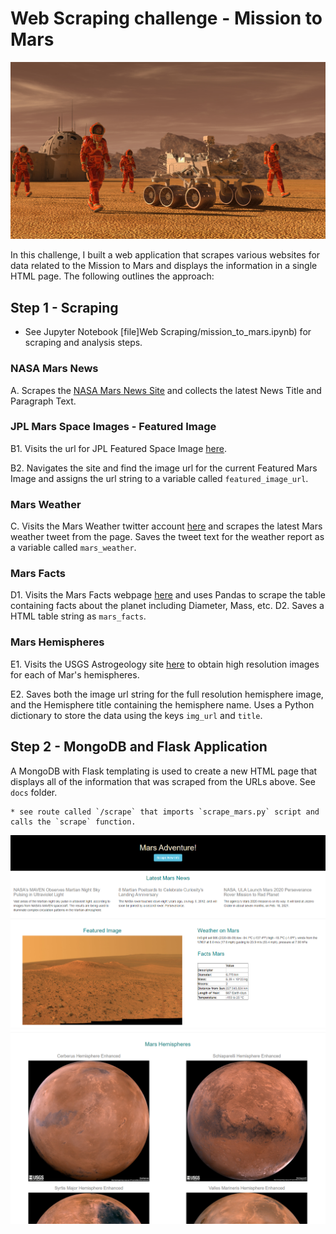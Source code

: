 # Web Scraping challenge - Mission to Mars

![mission_to_mars](Images/mission_to_mars.png)

In this challenge, I built a web application that scrapes various websites for data related to the Mission to Mars and displays the information in a single HTML page. The following outlines the approach:

## Step 1 - Scraping

* See Jupyter Notebook [file]Web Scraping/mission_to_mars.ipynb) for scraping and analysis steps. 

### NASA Mars News

A. Scrapes the [NASA Mars News Site](https://mars.nasa.gov/news/) and collects the latest News Title and Paragraph Text. 

### JPL Mars Space Images - Featured Image

B1. Visits the url for JPL Featured Space Image [here](https://www.jpl.nasa.gov/spaceimages/?search=&category=Mars).

B2. Navigates the site and find the image url for the current Featured Mars Image and assigns the url string to a variable called `featured_image_url`.

### Mars Weather

C. Visits the Mars Weather twitter account [here](https://twitter.com/marswxreport?lang=en) and scrapes the latest Mars weather tweet from the page. Saves the tweet text for the weather report as a variable called `mars_weather`.

### Mars Facts

D1. Visits the Mars Facts webpage [here](https://space-facts.com/mars/) and uses Pandas to scrape the table containing facts about the planet including Diameter, Mass, etc.
D2. Saves a HTML table string as `mars_facts`.

### Mars Hemispheres

E1. Visits the USGS Astrogeology site [here](https://astrogeology.usgs.gov/search/results?q=hemisphere+enhanced&k1=target&v1=Mars) to obtain high resolution images for each of Mar's hemispheres.

E2. Saves both the image url string for the full resolution hemisphere image, and the Hemisphere title containing the hemisphere name. Uses a Python dictionary to store the data using the keys `img_url` and `title`.

## Step 2 - MongoDB and Flask Application

A MongoDB with Flask templating is used to create a new HTML page that displays all of the information that was scraped from the URLs above. See `docs` folder.

    * see route called `/scrape` that imports `scrape_mars.py` script and calls the `scrape` function.

![final_app_part1.png](Images/final_app_part1.png)
![final_app_part2.png](Images/final_app_part2.png)

